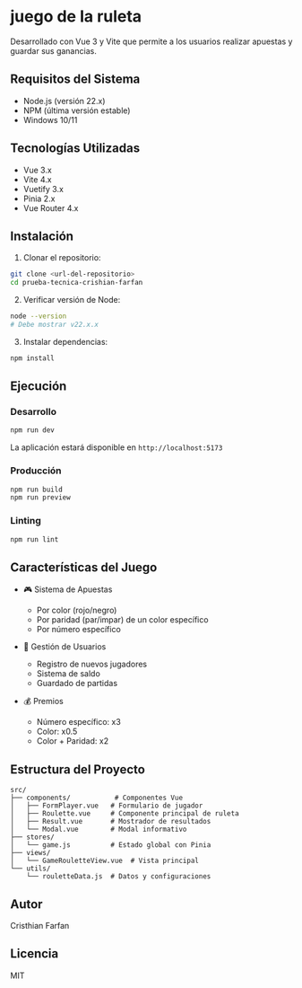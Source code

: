 # juego de la ruleta

 Desarrollado con Vue 3 y Vite que permite a los usuarios realizar apuestas y guardar sus ganancias.

## Requisitos del Sistema

- Node.js (versión 22.x)
- NPM (última versión estable)
- Windows 10/11

## Tecnologías Utilizadas

- Vue 3.x
- Vite 4.x
- Vuetify 3.x
- Pinia 2.x
- Vue Router 4.x

## Instalación

1. Clonar el repositorio:

```sh
git clone <url-del-repositorio>
cd prueba-tecnica-crishian-farfan
```

2. Verificar versión de Node:

```sh
node --version
# Debe mostrar v22.x.x
```

3. Instalar dependencias:

```sh
npm install
```

## Ejecución

### Desarrollo

```sh
npm run dev
```

La aplicación estará disponible en `http://localhost:5173`

### Producción

```sh
npm run build
npm run preview
```

### Linting

```sh
npm run lint
```

## Características del Juego

- 🎮 Sistema de Apuestas

  - Por color (rojo/negro)
  - Por paridad (par/impar) de un color específico
  - Por número específico

- 👤 Gestión de Usuarios

  - Registro de nuevos jugadores
  - Sistema de saldo
  - Guardado de partidas

- 💰 Premios
  - Número específico: x3
  - Color: x0.5
  - Color + Paridad: x2

## Estructura del Proyecto

```
src/
├── components/           # Componentes Vue
│   ├── FormPlayer.vue   # Formulario de jugador
│   ├── Roulette.vue     # Componente principal de ruleta
│   ├── Result.vue       # Mostrador de resultados
│   └── Modal.vue        # Modal informativo
├── stores/
│   └── game.js          # Estado global con Pinia
├── views/
│   └── GameRouletteView.vue  # Vista principal
└── utils/
    └── rouletteData.js  # Datos y configuraciones
```

## Autor

Cristhian Farfan

## Licencia

MIT

